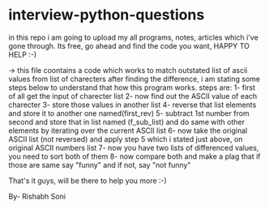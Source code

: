 # interview-python-questions
in this repo i am going to upload my all programs, notes, articles which i've gone through. Its free, go ahead and find the code you want, HAPPY TO HELP :-)


-> this file coontains a code which works to match outstated list of ascii values from list of charecters after finding the difference, i am stating some
steps below to understand that how this program works.
steps are:
  1- first of all get the input of charecter list
  2- now find out the ASCII value of each charecter
  3- store those values in another list
  4- reverse that list elements and store it to another one named(first_rev)
  5- subtract 1st number from second and store that in list named (f_sub_list) and do same with other elements by iterating over the current ASCII list
  6- now take the original ASCII list (not reversed) and apply step 5 which i stated just above, on original ASCII numbers list
  7- now you have two lists of differenced values, you need to sort both of them
  8- now compare both and make a plag that if those are same say "funny" and if not, say "not funny"

That's it guys, will be there to help you more :-)

By- Rishabh Soni

